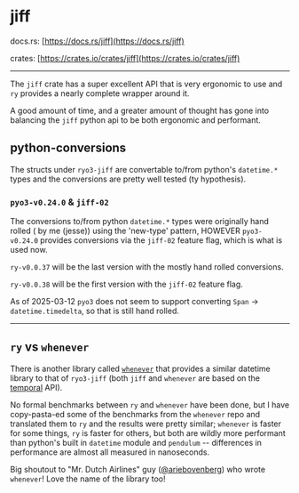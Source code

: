# jiff

docs.rs: [https://docs.rs/jiff](https://docs.rs/jiff)

crates: [https://crates.io/crates/jiff](https://crates.io/crates/jiff)

---

The `jiff` crate has a super excellent API that is very ergonomic to use and
`ry` provides a nearly complete wrapper around it.

A good amount of time, and a greater amount of thought has gone into balancing
the `jiff` python api to be both ergonomic and performant.

## python-conversions

The structs under `ryo3-jiff` are convertable to/from python's `datetime.*`
types and the conversions are pretty well tested (ty hypothesis).

### `pyo3-v0.24.0` & `jiff-02`

The conversions to/from python `datetime.*` types were originally hand rolled (
by me (jesse)) using the 'new-type' pattern, HOWEVER `pyo3-v0.24.0` provides
conversions via the `jiff-02` feature flag, which is what is used now.

`ry-v0.0.37` will be the last version with the mostly hand rolled conversions.

`ry-v0.0.38` will be the first version with the `jiff-02` feature flag.

As of 2025-03-12 `pyo3` does not seem to support converting `Span` ->
`datetime.timedelta`, so that is still hand rolled.

---

## `ry` vs `whenever`

There is another library called
[ `whenever`](https://github.com/ariebovenberg/whenever) that provides a similar
datetime library to that of `ryo3-jiff` (both `jiff` and `whenever` are based on
the [temporal](https://tc39.es/proposal-temporal/docs/) API).

No formal benchmarks between `ry` and `whenever` have been done, but I have
copy-pasta-ed some of the benchmarks from the `whenever` repo and translated
them to `ry` and the results were pretty similar; `whenever` is faster for some
things, `ry` is faster for others, but both are wildly more performant than
python's built in `datetime` module and `pendulum` -- differences in performance
are almost all measured in nanoseconds.

Big shoutout to "Mr. Dutch Airlines" guy
([@ariebovenberg](https://github.com/ariebovenberg)) who wrote `whenever`! Love
the name of the library too!

